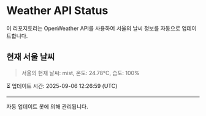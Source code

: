 
# Weather API Status

이 리포지토리는 OpenWeather API를 사용하여 서울의 날씨 정보를 자동으로 업데이트합니다.

## 현재 서울 날씨
> 서울의 현재 날씨: mist, 온도: 24.78°C, 습도: 100%

⏳ 업데이트 시간: 2025-09-06 12:26:59 (UTC)

---
자동 업데이트 봇에 의해 관리됩니다.
